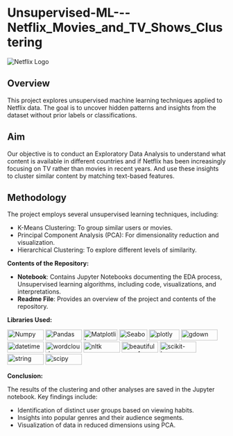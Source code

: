 # Unsupervised-ML---Netflix_Movies_and_TV_Shows_Clustering

![Netflix Logo](https://upload.wikimedia.org/wikipedia/commons/0/08/Netflix_2015_logo.svg)

## Overview

This project explores unsupervised machine learning techniques applied to Netflix data. The goal is to uncover hidden patterns and insights from the dataset without prior labels or classifications.

## Aim

Our objective is to conduct an Exploratory Data Analysis to understand what content is available in different countries and if Netflix has been increasingly focusing on TV rather than movies in recent years. And use these insights to cluster similar content by matching text-based features.

## Methodology 

The project employs several unsupervised learning techniques, including:

*  K-Means Clustering: To group similar users or movies.
*  Principal Component Analysis (PCA): For dimensionality reduction and visualization.
*  Hierarchical Clustering: To explore different levels of similarity.

**Contents of the Repository:**

*  **Notebook**: Contains Jupyter Notebooks documenting the EDA process, Unsupervised learning algorithms, including code, visualizations, and interpretations.
*  **Readme File**: Provides an overview of the project and contents of the repository.

**Libraries Used:**

<a href="https://numpy.org/" target="_blank"><img src="https://img.shields.io/badge/Numpy-blue?style=flat-square&logo=Numpy&logoColor=white&link=https://numpy.org" alt="Numpy" width="84" height="25"></a>
<a href="https://pandas.pydata.org/" target="_blank"><img src="https://img.shields.io/badge/Pandas-black?style=flat-square&logo=Pandas&logoColor=white&link=https://pandas.pydata.org" alt="Pandas" width="84" height="25"></a>
<a href="https://matplotlib.org/" target="_blank"><img src="https://img.shields.io/badge/Matplotlib-afc6d3?style=flat-square&logo=matplotlib&logoColor=white&link=https://matplotlib.org/" alt="Matplotlib" width="78" height="25"></a>
<a href="https://seaborn.pydata.org/" target="_blank"><img src="https://img.shields.io/badge/Seaborn-7db0bc?style=flat-square&logo=seaborn&logoColor=white&link=https://seaborn.pydata.org/" alt="Seaborn" width="65" height="25"></a>
<a href="https://plotly.com/python/" target="_blank"><img src="https://img.shields.io/badge/plotly-black?style=flat-square&logo=plotly&logoColor=white&link=https://plotly.com/python/" alt="plotly" width="70" height="25"></a>
<a href="https://pypi.org/project/gdown/" target="_blank"><img src="https://img.shields.io/badge/gdown-grey?style=flat-square&logo=gdown&logoColor=white&link=https://pypi.org/project/gdown/" alt="gdown" width="84" height="25"></a>
<a href="https://docs.python.org/3/library/datetime.html" target="_blank"><img src="https://img.shields.io/badge/datetime-orange?style=flat-square&logo=datetime&logoColor=white&link=https://docs.python.org/3/library/datetime.html" alt="datetime" width="84" height="25"></a>
<a href="https://pypi.org/project/wordcloud/" target="_blank"><img src="https://img.shields.io/badge/wordcloud-cyan?style=flat-square&logo=wordcloud&logoColor=white&link=https://pypi.org/project/wordcloud/" alt="wordcloud" width="84" height="25"></a>
<a href="https://www.nltk.org/" target="_blank"><img src="https://img.shields.io/badge/nltk-pink?style=flat-square&logo=nltk&logoColor=white&link=https://www.nltk.org/" alt="nltk" width="84" height="25"></a>
<a href="https://pypi.org/project/beautifulsoup4/" target="_blank"><img src="https://img.shields.io/badge/beautifulsoup4-orange?style=flat-square&logo=beautifulsoup4&logoColor=white&link=https://pypi.org/project/beautifulsoup4/" alt="beautifulsoup4" width="84" height="25"></a>
<a href="https://scikit-learn.org/stable/" target="_blank"><img src="https://img.shields.io/badge/scikit-learn?style=flat-square&logo=scikit-learn&logoColor=white&link=https://scikit-learn.org/stable/" alt="scikit-learn" width="84" height="25"></a>
<a href="https://docs.python.org/2/library/string.html" target="_blank"><img src="https://img.shields.io/badge/string-green?style=flat-square&logo=string&logoColor=white&link=https://docs.python.org/2/library/string.html" alt="string" width="84" height="25"></a>
<a href="https://scipy.org/" target="_blank"><img src="https://img.shields.io/badge/scipy-grey?style=flat-square&logo=scipy&logoColor=white&link=https://scipy.org/" alt="scipy" width="84" height="25"></a>

**Conclusion:**

The results of the clustering and other analyses are saved in the Jupyter notebook. Key findings include:

*  Identification of distinct user groups based on viewing habits.
*  Insights into popular genres and their audience segments.
*  Visualization of data in reduced dimensions using PCA.
